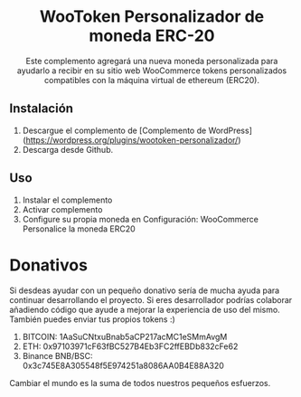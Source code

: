 <h1 align="center"> WooToken Personalizador de moneda ERC-20</h1>

<p align="center"> Este complemento agregará una nueva moneda personalizada para ayudarlo a recibir en su sitio web WooCommerce tokens personalizados compatibles con la máquina virtual de ethereum (ERC20).</p>

## Instalación

1. Descargue el complemento de [Complemento de WordPress] (https://wordpress.org/plugins/wootoken-personalizador/)
2. Descarga desde Github. 

## Uso

1. Instalar el complemento
2. Activar complemento
3. Configure su propia moneda en Configuración: WooCommerce Personalice la moneda ERC20

# Donativos

Si desdeas ayudar con un pequeño donativo sería de mucha ayuda para continuar desarrollando el proyecto.
Si eres desarrollador podrías colaborar añadiendo código que ayude a mejorar la experiencia de uso del mismo.
También puedes enviar tus propios tokens :)

1. BITCOIN:         1AaSuCNtxuBnab5aCP217acMC1eSMmAvgM
2. ETH:             0x97103971cF63fBC527B4Eb3FC2ffEBDb832cFe62
3. Binance BNB/BSC: 0x3c745E8A305548f5E974251a8086AA0B4E88A320

Cambiar el mundo es la suma de todos nuestros pequeños esfuerzos.